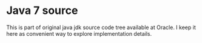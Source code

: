 Java 7 source
=============

This is part of original java jdk source code tree available at Oracle. I keep it here as convenient way to explore implementation details.
